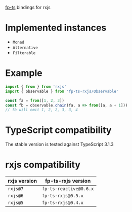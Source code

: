 [fp-ts](https://github.com/gcanti/fp-ts) bindings for rxjs

# Implemented instances

-   `Monad`
-   `Alternative`
-   `Filterable`

# Example

```ts
import { from } from 'rxjs'
import { observable } from 'fp-ts-rxjs/Observable'

const fa = from([1, 2, 3])
const fb = observable.chain(fa, a => from([a, a + 1]))
// fb will emit 1, 2, 2, 3, 3, 4
```

# TypeScript compatibility

The stable version is tested against TypeScript 3.1.3

# rxjs compatibility

| rxjs version | fp-ts-rxjs version     |
| ------------ | ---------------------- |
| `rxjs@7`     | `fp-ts-reactive@0.6.x` |
| `rxjs@6`     | `fp-ts-rxjs@0.5.x`     |
| `rxjs@5`     | `fp-ts-rxjs@0.4.x`     |
